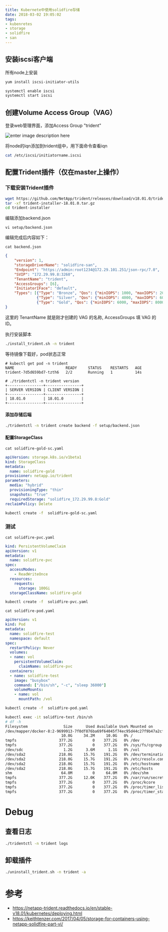 ```yaml
---
title: Kubernete中使用solidfire存储
date: 2018-03-02 19:05:02
tags: 
- kubenretes
- storage
- solidfire
- san
---
```


## 安装iscsi客户端
所有node上安装
```bash
yum install iscsi-initiator-utils
```
```bash
systemctl enable iscsi
systemctl start iscsi
```
## 创建Volume Access Group（VAG）
登录web管理界面，添加Access Group "trident"

![enter image description here](https://keithtenzer.files.wordpress.com/2017/03/screen-shot-2017-03-16-at-11-32-48.png?w=440)

将node的iqn添加到trident组中，用下面命令查看iqn
```bash
cat /etc/iscsi/initiatorname.iscsi
```


## 配置Trident插件（仅在master上操作）

### 下载安装Trident插件
```bash
wget https://github.com/NetApp/trident/releases/download/v18.01.0/trident-installer-18.01.0.tar.gz
tar -xf trident-installer-18.01.0.tar.gz
cd trident-installer
```
编辑添加backend.json
```
vi setup/backend.json
```
编辑完成后内容如下：
```
cat backend.json
```
```json
{
    "version": 1,
    "storageDriverName": "solidfire-san",
    "Endpoint": "https://admin:root1234@172.29.101.251/json-rpc/7.0",
    "SVIP": "172.29.99.8:3260",
    "TenantName": "trident",
    "AccessGroups": [6],
    "InitiatorIFace": "default",
    "Types": [{"Type": "Bronze", "Qos": {"minIOPS": 1000, "maxIOPS": 2000, "burstIOPS": 4000}},
              {"Type": "Silver", "Qos": {"minIOPS": 4000, "maxIOPS": 6000, "burstIOPS": 8000}},
              {"Type": "Gold", "Qos": {"minIOPS": 6000, "maxIOPS": 8000, "burstIOPS": 10000}}]
}
```
这里的 TenantName 就是刚才创建的 VAG 的名称, AccessGroups 填 VAG 的 ID。


执行安装脚本
```bash
./install_trident.sh -n trident
```

等待镜像下载好，pod状态正常
```
# kubectl get pod -n trident
NAME                       READY     STATUS    RESTARTS   AGE
trident-7d5d659bd7-tzth6   2/2       Running   1          14s

# ./tridentctl -n trident version
+----------------+----------------+
| SERVER VERSION | CLIENT VERSION |
+----------------+----------------+
| 18.01.0        | 18.01.0        |
+----------------+----------------+
```

#### 添加存储后端
```bash
./tridentctl -n trident create backend -f setup/backend.json
```
#### 配置StorageClass
```
cat solidfire-gold-sc.yaml
```
```yaml
apiVersion: storage.k8s.io/v1beta1
kind: StorageClass
metadata:
  name: solidfire-gold
provisioner: netapp.io/trident
parameters:
  media: "hybrid"
  provisioningType: "thin"
  snapshots: "true"
  requiredStorage: "solidfire_172.29.99.8:Gold"
reclaimPolicy: Delete  
```
```bash
kubectl create -f  solidfire-gold-sc.yaml
```
### 测试

```
cat solidfire-pvc.yaml
```
```yaml
kind: PersistentVolumeClaim
apiVersion: v1
metadata:
  name: solidfire-pvc
spec:
  accessModes:
    - ReadWriteOnce
  resources:
    requests:
      storage: 100Gi
  storageClassName: solidfire-gold
```

```bash
kubectl create -f  solidfire-pvc.yaml
```
```
cat solidfire-pod.yaml
```
```yaml
apiVersion: v1
kind: Pod
metadata:
  name: solidfire-test
  namespace: default
spec:
  restartPolicy: Never
  volumes:
  - name: vol
    persistentVolumeClaim:
      claimName: solidfire-pvc
  containers:
  - name: solidfire-test
    image: "busybox"
    command: ["/bin/sh", "-c", "sleep 36000"]
    volumeMounts:
    - name: vol
      mountPath: /vol
```
```bash
kubectl create -f  solidfire-pod.yaml
```

```bash
kubectl exec -it solidfire-test /bin/sh
# df -h
Filesystem                Size      Used Available Use% Mounted on
/dev/mapper/docker-8:2-9699913-7f0df876ba69f64045f74ec95d44c27f9b47a2cffb7b1beba781763dcc5f385e
                         10.0G     34.2M     10.0G   0% /
tmpfs                   377.2G         0    377.2G   0% /dev
tmpfs                   377.2G         0    377.2G   0% /sys/fs/cgroup
/dev/sdc                  1.2G      3.6M      1.1G   0% /vol
/dev/sda2               218.0G     15.7G    191.2G   8% /dev/termination-log
/dev/sda2               218.0G     15.7G    191.2G   8% /etc/resolv.conf
/dev/sda2               218.0G     15.7G    191.2G   8% /etc/hostname
/dev/sda2               218.0G     15.7G    191.2G   8% /etc/hosts
shm                      64.0M         0     64.0M   0% /dev/shm
tmpfs                   377.2G     12.0K    377.2G   0% /var/run/secrets/kubernetes.io/serviceaccount
tmpfs                   377.2G         0    377.2G   0% /proc/kcore
tmpfs                   377.2G         0    377.2G   0% /proc/timer_list
tmpfs                   377.2G         0    377.2G   0% /proc/timer_stats
``` 

# Debug
## 查看日志

```bash
./tridentctl -n trident logs
```

## 卸载插件

```bash
./uninstall_trident.sh -n trident -a
```

# 参考
* https://netapp-trident.readthedocs.io/en/stable-v18.01/kubernetes/deploying.html
* https://keithtenzer.com/2017/04/05/storage-for-containers-using-netapp-solidfire-part-vi/
